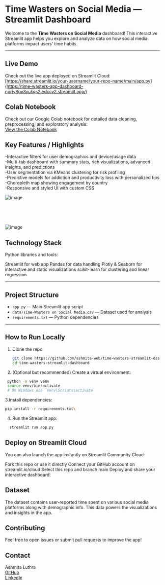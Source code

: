 # Time Wasters on Social Media — Streamlit Dashboard

Welcome to the **Time Wasters on Social Media** dashboard! This interactive Streamlit app helps you explore and analyze data on how social media platforms impact users' time habits. 

---

## Live Demo

Check out the live app deployed on Streamlit Cloud:  
[https://share.streamlit.io/your-username/your-repo-name/main/app.py](https://time-wasters-app-dashboard-nprjy8pv3vukqs2iedccy2.streamlit.app/)

## Colab Notebook

Check out our Google Colab notebook for detailed data cleaning, preprocessing, and exploratory analysis: <br>
[View the Colab Notebook](https://colab.research.google.com/drive/1fePPzaRROIDt2vTZyn0kqr1YiWoQ6SKF#scrollTo=-qR-1x4C3QS3)

## Key Features / Highlights

-Interactive filters for user demographics and device/usage data <br>
-Multi-tab dashboard with summary stats, rich visualizations, advanced insights, and predictions<br>
-User segmentation via KMeans clustering for risk profiling<br>
-Predictive models for addiction and productivity loss with personalized tips<br>
-Choropleth map showing engagement by country<br>
-Responsive and styled UI with custom CSS<br>

![image](https://github.com/user-attachments/assets/0bead262-a0b4-40b9-b2ce-32d67b8f2cec)

<br>
<br>
<br>

![image](https://github.com/user-attachments/assets/68fdf1ef-ebf0-4120-9d95-b3ec2e071b5f)

## Technology Stack

Python libraries and tools:

Streamlit for web app
Pandas for data handling
Plotly & Seaborn for interactive and static visualizations
scikit-learn for clustering and linear regression

---

##  Project Structure

- `app.py` — Main Streamlit app script  
- `data/Time-Wasters on Social Media.csv` — Dataset used for analysis  
- `requirements.txt` — Python dependencies

---

## How to Run Locally

1. Clone the repo:

   ```bash
   git clone https://github.com/ashmita-web/time-wasters-streamlit-dashboard.git
   cd time-wasters-streamlit-dashboard
    ```
2. (Optional but recommended) Create a virtual environment:

  ```bash
   python -m venv venv
   source venv/bin/activate
   # On Windows use `venv\Scripts\activate`
```

3.Install dependencies:
  ```bash
  pip install -r requirements.txt\
```
4. Run the Streamlit app:
```bash
  streamlit run app.py
```
## Deploy on Streamlit Cloud

You can also launch the app instantly on Streamlit Community Cloud:

Fork this repo or use it directly
Connect your GitHub account on streamlit.io/cloud
Select this repo and branch main
Deploy and share your interactive dashboard!

## Dataset

The dataset contains user-reported time spent on various social media platforms along with demographic info. This data powers the visualizations and insights in the app.

## Contributing

Feel free to open issues or submit pull requests to improve the app!

## Contact

Ashmita Luthra <br>
[GitHub](https://github.com/ashmita-web)<br>
[LinkedIn](https://www.linkedin.com/in/ashmita-luthra-01b91b203/)




